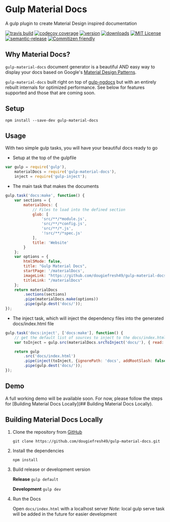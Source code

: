 # Gulp Material Docs
A gulp plugin to create Material Design inspired documentation

[![travis build](https://img.shields.io/travis/dougiefresh49/gulp-material-docs.svg?style=flat-square)](https://travis-ci.org/dougiefresh49/gulp-material-docs)
[![codecov coverage](https://img.shields.io/codecov/c/github/dougiefresh49/gulp-material-docs.svg?style=flat-square)](https://codecov.io/github/dougiefresh49/gulp-material-docs)
[![version](https://img.shields.io/npm/v/gulp-material-docs.svg?style=flat-square)](http://npm.im/gulp-material-docs)
[![downloads](https://img.shields.io/npm/dm/gulp-material-docs.svg?style=flat-square)](http://npm-stat.com/charts.html?package=gulp-material-docs&from=2016-23-01)
[![MIT License](https://img.shields.io/npm/l/gulp-material-docs.svg?style=flat-square)](http://opensource.org/licenses/MIT)
[![semantic-release](https://img.shields.io/badge/%20%20%F0%9F%93%A6%F0%9F%9A%80-semantic--release-e10079.svg?style=flat-square)](https://github.com/semantic-release/semantic-release)
[![Commitizen friendly](https://img.shields.io/badge/commitizen-friendly-brightgreen.svg?style=flat-square)](http://commitizen.github.io/cz-cli/)

## Why Material Docs?
`gulp-material-docs` document generator is a beautiful AND easy way to display your docs based on Google's
[Material Design Patterns](https://www.google.com/design/spec/material-design/introduction.html).

`gulp-material-docs` built right on top of [gulp-ngdocs](https://github.com/nikhilmodak/gulp-ngdocs) but with an
entirely rebuilt internals for optimized performance. See below for features supported and those that are coming soon.

## Setup
`npm install --save-dev gulp-material-docs`

## Usage
With two simple gulp tasks, you will have your beautiful docs ready to go

* Setup at the top of the gulpfile

```js
var gulp = require('gulp'),
    materialDocs = require('gulp-material-docs'),
    inject = require('gulp-inject');
```

* The main task that makes the documents

```js
gulp.task('docs:make', function() {
    var sections = {
        materialDocs: {
            // Files to load into the defined section
            glob: [
                'src/**/*module.js',
                'src/**/*config.js',
                'src/**/*.js',
                '!src/**/*spec.js'
            ],
            title: 'Website'
        }
    };
    var options = {
        html5Mode: false,
        title: "Gulp Material Docs",
        startPage: '/materialDocs',
        imageLink: "https://github.com/dougiefresh49/gulp-material-docs",
        titleLink: "/materialDocs"
    };
    return materialDocs
        .sections(sections)
        .pipe(materialDocs.make(options))
        .pipe(gulp.dest('docs/'));
});
```

* The inject task, which will inject the dependency files into the generated docs/index.html file

```js
gulp.task('docs:inject', ['docs:make'], function() {
    // get the default list of sources to inject to the docs/index.html file
    var toInject = gulp.src(materialDocs.srcToInject('docs/'), { read: false });

    return gulp
        .src('docs/index.html')
        .pipe(inject(toInject, {ignorePath: 'docs', addRootSlash: false}))
        .pipe(gulp.dest('docs/'));
});
```
## Demo
A full working demo will be available soon. For now, please follow the steps for
[Building Material Docs Locally](## Building Material Docs Locally).

## Building Material Docs Locally
1. Clone the repository from [GitHub](https://github.com/dougiefresh49/gulp-material-docs)

    `git clone https://github.com/dougiefresh49/gulp-material-docs.git`

2. Install the dependencies

    `npm install`

3. Build release or development version

    **Release**
        `gulp default`

    **Development**
        `gulp dev`

4. Run the Docs

    Open `docs/index.html` with a localhost server
    *Note:* local gulp serve task will be added in the future for easier development